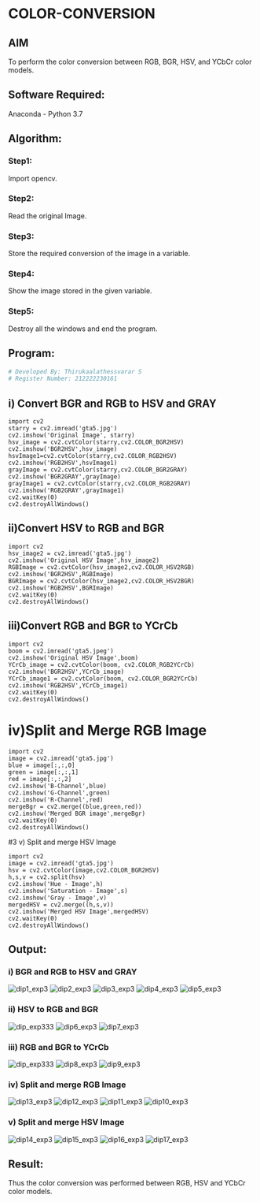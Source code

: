 # COLOR-CONVERSION
## AIM
To perform the color conversion between RGB, BGR, HSV, and YCbCr color models.

## Software Required:
Anaconda - Python 3.7

## Algorithm:
### Step1:
Import opencv.

### Step2:
Read the original Image. 

### Step3:
Store the required conversion of the image in a variable.

### Step4:
Show the image stored in the given variable.

### Step5:
Destroy all the windows and end the program. 

## Program:
```python
# Developed By: Thirukaalathessvarar S
# Register Number: 212222230161
```

## i) Convert BGR and RGB to HSV and GRAY
```
import cv2
starry = cv2.imread('gta5.jpg')
cv2.imshow('Original Image', starry)
hsv_image = cv2.cvtColor(starry,cv2.COLOR_BGR2HSV)
cv2.imshow('BGR2HSV',hsv_image)
hsvImage1=cv2.cvtColor(starry,cv2.COLOR_RGB2HSV)
cv2.imshow('RGB2HSV',hsvImage1)
grayImage = cv2.cvtColor(starry,cv2.COLOR_BGR2GRAY)
cv2.imshow('BGR2GRAY',grayImage)
grayImage1 = cv2.cvtColor(starry,cv2.COLOR_RGB2GRAY)
cv2.imshow('RGB2GRAY',grayImage1)
cv2.waitKey(0)
cv2.destroyAllWindows()
```



## ii)Convert HSV to RGB and BGR
```
import cv2
hsv_image2 = cv2.imread('gta5.jpg')
cv2.imshow('Original HSV Image',hsv_image2)
RGBImage = cv2.cvtColor(hsv_image2,cv2.COLOR_HSV2RGB)
cv2.imshow('BGR2HSV',RGBImage)
BGRImage = cv2.cvtColor(hsv_image2,cv2.COLOR_HSV2BGR)
cv2.imshow('RGB2HSV',BGRImage)
cv2.waitKey(0)
cv2.destroyAllWindows()
```


## iii)Convert RGB and BGR to YCrCb
```
import cv2
boom = cv2.imread('gta5.jpeg')
cv2.imshow('Original HSV Image',boom)
YCrCb_image = cv2.cvtColor(boom, cv2.COLOR_RGB2YCrCb)
cv2.imshow('BGR2HSV',YCrCb_image)
YCrCb_image1 = cv2.cvtColor(boom, cv2.COLOR_BGR2YCrCb)
cv2.imshow('RGB2HSV',YCrCb_image1)
cv2.waitKey(0)
cv2.destroyAllWindows()
```

# iv)Split and Merge RGB Image
```
import cv2
image = cv2.imread('gta5.jpg')
blue = image[:,:,0]
green = image[:,:,1]
red = image[:,:,2]
cv2.imshow('B-Channel',blue)
cv2.imshow('G-Channel',green)
cv2.imshow('R-Channel',red)
mergeBgr = cv2.merge((blue,green,red))
cv2.imshow('Merged BGR image',mergeBgr)
cv2.waitKey(0)
cv2.destroyAllWindows()
```

#3 v) Split and merge HSV Image
```
import cv2
image = cv2.imread('gta5.jpg')
hsv = cv2.cvtColor(image,cv2.COLOR_BGR2HSV)
h,s,v = cv2.split(hsv)
cv2.imshow('Hue - Image',h)
cv2.imshow('Saturation - Image',s)
cv2.imshow('Gray - Image',v)
mergedHSV = cv2.merge((h,s,v))
cv2.imshow('Merged HSV Image',mergedHSV)
cv2.waitKey(0)
cv2.destroyAllWindows()
```
## Output:
### i) BGR and RGB to HSV and GRAY
![dip1_exp3](https://github.com/Thirukaalathessvarar-S/COLOR-CONVERSION/assets/121166390/f55db0aa-f30b-4445-a7a2-ad17710f461f) ![dip2_exp3](https://github.com/Thirukaalathessvarar-S/COLOR-CONVERSION/assets/121166390/6b288bfc-c8d6-4972-81b4-27bda80caa69) ![dip3_exp3](https://github.com/Thirukaalathessvarar-S/COLOR-CONVERSION/assets/121166390/e18699b1-5bd9-450f-a09d-48706ca453f7) ![dip4_exp3](https://github.com/Thirukaalathessvarar-S/COLOR-CONVERSION/assets/121166390/6feb2d28-2d59-4271-8c49-1197075e44d4) ![dip5_exp3](https://github.com/Thirukaalathessvarar-S/COLOR-CONVERSION/assets/121166390/4ea033ab-c2f6-407a-b9df-d17b0b77ee26)

### ii) HSV to RGB and BGR
![dip_exp333](https://github.com/Thirukaalathessvarar-S/COLOR-CONVERSION/assets/121166390/5dc11ded-ea3c-482f-ad0c-e7a88a2ac44e) ![dip6_exp3](https://github.com/Thirukaalathessvarar-S/COLOR-CONVERSION/assets/121166390/51ad0eba-c5e7-49d4-9cb7-82135c463255) ![dip7_exp3](https://github.com/Thirukaalathessvarar-S/COLOR-CONVERSION/assets/121166390/e9c44fe7-b184-4539-b990-3310ee51015b)

### iii) RGB and BGR to YCrCb
![dip_exp333](https://github.com/Thirukaalathessvarar-S/COLOR-CONVERSION/assets/121166390/6ffdf0c9-a9e9-4b80-9039-1a2730e6111e) ![dip8_exp3](https://github.com/Thirukaalathessvarar-S/COLOR-CONVERSION/assets/121166390/203875fe-0858-47af-8901-bfd5437692ef) ![dip9_exp3](https://github.com/Thirukaalathessvarar-S/COLOR-CONVERSION/assets/121166390/f49909a9-83f6-413f-a06e-c89cc61fcc4f)

### iv) Split and merge RGB Image
![dip13_exp3](https://github.com/Thirukaalathessvarar-S/COLOR-CONVERSION/assets/121166390/765d9733-6bfe-4644-afa3-a2ae43aeb533) ![dip12_exp3](https://github.com/Thirukaalathessvarar-S/COLOR-CONVERSION/assets/121166390/4245a61c-56da-465d-818f-3d96f20e7d18) ![dip11_exp3](https://github.com/Thirukaalathessvarar-S/COLOR-CONVERSION/assets/121166390/21e01862-a844-4170-91b1-a3b1afdd3376) ![dip10_exp3](https://github.com/Thirukaalathessvarar-S/COLOR-CONVERSION/assets/121166390/a818f51d-594d-4490-b199-b31be38be622)

### v) Split and merge HSV Image
![dip14_exp3](https://github.com/Thirukaalathessvarar-S/COLOR-CONVERSION/assets/121166390/ffbfe722-fbe4-4901-957f-cef8ffd62d6f) ![dip15_exp3](https://github.com/Thirukaalathessvarar-S/COLOR-CONVERSION/assets/121166390/f387133e-51a4-40f9-9691-29a7926f83bb) ![dip16_exp3](https://github.com/Thirukaalathessvarar-S/COLOR-CONVERSION/assets/121166390/52ed7672-ea76-4015-af68-6d470be78bc8) ![dip17_exp3](https://github.com/Thirukaalathessvarar-S/COLOR-CONVERSION/assets/121166390/d8f2d440-6e16-4a2b-91cb-37a857fb0597)

## Result:
Thus the color conversion was performed between RGB, HSV and YCbCr color models.
